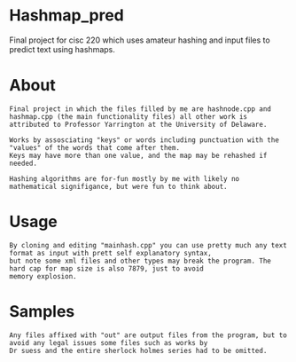 # Hashmap_pred
Final project for cisc 220 which uses amateur hashing and input files to predict text using hashmaps.


# About
    Final project in which the files filled by me are hashnode.cpp and hashmap.cpp (the main functionality files) all other work is 
    attributed to Professor Yarrington at the University of Delaware.
    
    Works by assosciating "keys" or words including punctuation with the "values" of the words that come after them. 
    Keys may have more than one value, and the map may be rehashed if needed.
    
    Hashing algorithms are for-fun mostly by me with likely no mathematical signifigance, but were fun to think about.
# Usage
    By cloning and editing "mainhash.cpp" you can use pretty much any text format as input with prett self explanatory syntax, 
    but note some xml files and other types may break the program. The hard cap for map size is also 7879, just to avoid 
    memory explosion.
    
# Samples
    Any files affixed with "out" are output files from the program, but to avoid any legal issues some files such as works by
    Dr suess and the entire sherlock holmes series had to be omitted.
